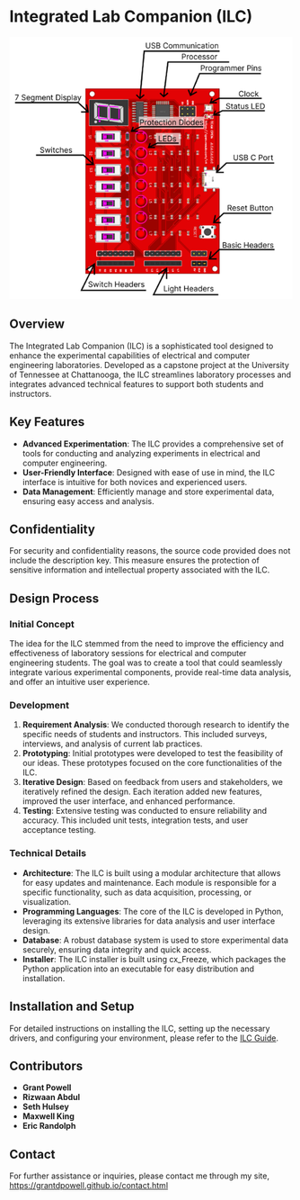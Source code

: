 # Integrated Lab Companion (ILC)

![ILC board](https://github.com/GrantDPowell/Integrated-Lab-Companion/blob/main/Images/Thumbnail.png)

## Overview

The Integrated Lab Companion (ILC) is a sophisticated tool designed to enhance the experimental capabilities of electrical and computer engineering laboratories. Developed as a capstone project at the University of Tennessee at Chattanooga, the ILC streamlines laboratory processes and integrates advanced technical features to support both students and instructors.

## Key Features

- **Advanced Experimentation**: The ILC provides a comprehensive set of tools for conducting and analyzing experiments in electrical and computer engineering.
- **User-Friendly Interface**: Designed with ease of use in mind, the ILC interface is intuitive for both novices and experienced users.
- **Data Management**: Efficiently manage and store experimental data, ensuring easy access and analysis.

## Confidentiality

For security and confidentiality reasons, the source code provided does not include the description key. This measure ensures the protection of sensitive information and intellectual property associated with the ILC.

## Design Process

### Initial Concept

The idea for the ILC stemmed from the need to improve the efficiency and effectiveness of laboratory sessions for electrical and computer engineering students. The goal was to create a tool that could seamlessly integrate various experimental components, provide real-time data analysis, and offer an intuitive user experience.

### Development

1. **Requirement Analysis**: We conducted thorough research to identify the specific needs of students and instructors. This included surveys, interviews, and analysis of current lab practices.
2. **Prototyping**: Initial prototypes were developed to test the feasibility of our ideas. These prototypes focused on the core functionalities of the ILC.
3. **Iterative Design**: Based on feedback from users and stakeholders, we iteratively refined the design. Each iteration added new features, improved the user interface, and enhanced performance.
4. **Testing**: Extensive testing was conducted to ensure reliability and accuracy. This included unit tests, integration tests, and user acceptance testing.

### Technical Details

- **Architecture**: The ILC is built using a modular architecture that allows for easy updates and maintenance. Each module is responsible for a specific functionality, such as data acquisition, processing, or visualization.
- **Programming Languages**: The core of the ILC is developed in Python, leveraging its extensive libraries for data analysis and user interface design.
- **Database**: A robust database system is used to store experimental data securely, ensuring data integrity and quick access.
- **Installer**: The ILC installer is built using cx_Freeze, which packages the Python application into an executable for easy distribution and installation.

## Installation and Setup

For detailed instructions on installing the ILC, setting up the necessary drivers, and configuring your environment, please refer to the [ILC Guide](https://cpen.vesulo.com/guides/v1).

## Contributors

- **Grant Powell**
- **Rizwaan Abdul**
- **Seth Hulsey**
- **Maxwell King**
- **Eric Randolph**

## Contact

For further assistance or inquiries, please contact me through my site, https://grantdpowell.github.io/contact.html
